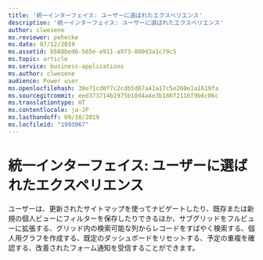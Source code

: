```yaml
---
title: '統一インターフェイス: ユーザーに選ばれたエクスペリエンス'
description: '統一インターフェイス: ユーザーに選ばれたエクスペリエンス'
author: clwesene
ms.reviewer: pehecke
ms.date: 07/12/2019
ms.assetid: b588bed6-565e-e911-a973-000d3a1c79c5
ms.topic: article
ms.service: business-applications
ms.author: clwesene
audience: Power user
ms.openlocfilehash: 38e71cd0f7c2cdb5d87a41a17c5e260e1a1619fa
ms.sourcegitcommit: eed373714b1975b10d4a4e3b186f2116f9b6c06c
ms.translationtype: HT
ms.contentlocale: ja-JP
ms.lasthandoff: 09/10/2019
ms.locfileid: "1993967"
---
```

# <a name="unified-interface-is-the-experience-of-choice-by-users"></a>統一インターフェイス: ユーザーに選ばれたエクスペリエンス



ユーザーは、更新されたサイトマップを使ってナビゲートしたり、既存または新規の個人ビューにフィルターを保存したりできるほか、サブグリッドをフルビューに拡張する、グリッド内の検索可能な列からレコードをすばやく検索する、個人用グラフを作成する、既定のダッシュボードをリセットする、予定の重複を確認する、改善されたフォーム通知を受信することができます。
